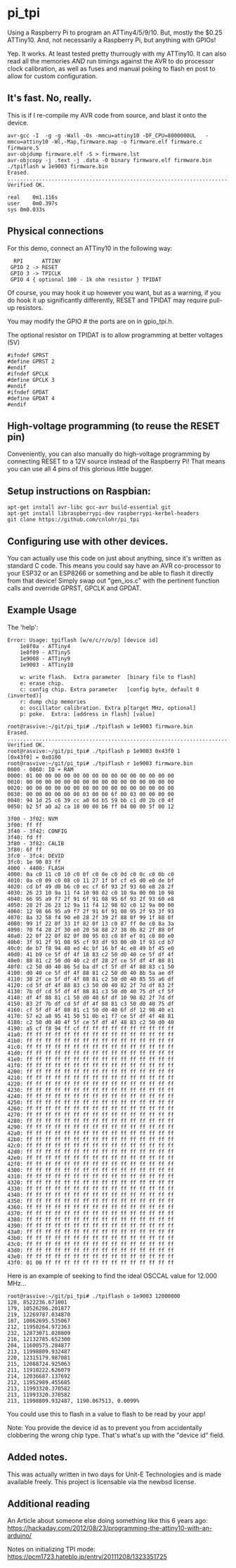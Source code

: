 # pi_tpi
Using a Raspberry Pi to program an ATTiny4/5/9/10.  But, mostly the $0.25 ATTiny10.  And, not necessarily a Raspberry Pi, but anything with GPIOs!

Yep.  It works.  At least tested pretty thurrougly with my ATTiny10.  It can also read all the memories _AND_ run timings against the AVR to do processor clock calibration, as well as fuses and manual poking to flash en post to allow for custom configuration.

## It's fast.  No, really.

This is if I re-compile my AVR code from source, and blast it onto the device.

```
avr-gcc -I  -g -g -Wall -Os -mmcu=attiny10 -DF_CPU=8000000UL   -mmcu=attiny10 -Wl,-Map,firmware.map -o firmware.elf firmware.c firmware.S
avr-objdump firmware.elf -S > firmware.lst
avr-objcopy -j .text -j .data -O binary firmware.elf firmware.bin 
./tpiflash w 1e9003 firmware.bin
Erased.
............................................................................................................
Verified OK.

real	0m1.116s
user	0m0.397s
sys	0m0.033s
```

## Physical connections

For this demo, connect an ATTiny10 in the following way:

```
  RPI      ATTINY
 GPIO 2 -> RESET
 GPIO 3 -> TPICLK
 GPIO 4 { optional 100 - 1k ohm resistor } TPIDAT 
```

Of course, you may hook it up however you want, but as a warning, if you do hook it up significantly differently, RESET and TPIDAT may require pull-up resistors.

You may modify the GPIO # the ports are on in gpio_tpi.h.

The optional resistor on TPIDAT is to allow programming at better voltages (5V)


```
#ifndef GPRST
#define GPRST 2
#endif
#ifndef GPCLK
#define GPCLK 3
#endif
#ifndef GPDAT
#define GPDAT 4
#endif
```

## High-voltage programming (to reuse the RESET pin)

Conveniently, you can also manually do high-voltage programming by connecting RESET to a 12V source instead of the Raspberry Pi!  That means you can use all 4 pins of this glorious little bugger.


## Setup instructions on Raspbian:
```
apt-get install avr-libc gcc-avr build-essential git
apt-get install libraspberrypi-dev raspberrypi-kerbel-headers
git clone https://github.com/cnlohr/pi_tpi
```

## Configuring use with other devices.

You can actually use this code on just about anything, since it's written as standard C code.  This means you could say have an AVR co-processor to your ESP32 or an ESP8266 or something and be able to flash it directly from that device!  Simply swap out "gen_ios.c" with the pertinent function calls and override GPRST, GPCLK and GPDAT.

## Example Usage

The 'help':

```
Error: Usage: tpiflash [w/e/c/r/o/p] [device id]
	1e8f0a - ATTiny4
	1e8f09 - ATTiny5
	1e9008 - ATTiny9
	1e9003 - ATTiny10

	w: write flash.  Extra parameter  [binary file to flash]
	e: erase chip.
	c: config chip. Extra parameter   [config byte, default 0 (inverted)]
	r: dump chip memories
	o: oscillator calibration. Extra p[target MHz, optional]
	p: poke.  Extra: [address in flash] [value]
```


```
root@rasvive:~/git/pi_tpi# ./tpiflash w 1e9003 firmware.bin
Erased.
............................................................................................................
Verified OK.
root@rasvive:~/git/pi_tpi# ./tpiflash p 1e9003 0x43f0 1
[0x43f0] = 0x0100
root@rasvive:~/git/pi_tpi# ./tpiflash r 1e9003 firmware.bin
0000 - 0060: IO + RAM
0000: 01 00 00 00 00 00 00 00 00 00 00 00 00 00 00 00 
0010: 00 00 00 00 00 00 00 00 00 00 00 00 00 00 00 00 
0020: 00 00 00 00 00 00 00 00 00 00 00 00 00 00 00 00 
0030: 00 00 00 00 00 00 03 00 00 6f 00 03 00 00 00 00 
0040: 94 1d 25 c6 39 cc a0 6d b5 59 bb c1 d0 2b c0 4f 
0050: b2 5f a0 a2 ca 18 00 00 b6 ff 04 00 00 5f 00 12 

3f00 - 3f02: NVM
3f00: ff ff 
3f40 - 3f42: CONFIG
3f40: fd ff 
3f80 - 3f82: CALIB
3f80: 6f ff 
3fc0 - 3fc4: DEVID
3fc0: 1e 90 03 ff 
4000 - 4400: FLASH
4000: 0a c0 11 c0 10 c0 0f c0 0e c0 0d c0 0c c0 0b c0 
4010: 0a c0 09 c0 08 c0 11 27 1f bf cf e5 d0 e0 de bf 
4020: cd bf 49 d0 b6 c0 ec cf 6f 93 2f 93 60 e8 28 2f 
4030: 26 23 10 9a 11 f4 10 98 02 c0 10 9a 00 00 10 98 
4040: 66 95 a9 f7 2f 91 6f 91 08 95 6f 93 2f 93 60 e8 
4050: 28 2f 26 23 12 9a 11 f4 12 98 02 c0 12 9a 00 00 
4060: 12 98 66 95 a9 f7 2f 91 6f 91 08 95 2f 93 3f 93 
4070: 8a 32 58 f4 90 e0 28 2f 39 2f 88 0f 99 1f 88 0f 
4080: 99 1f 22 0f 33 1f 82 0f 13 c0 87 ff 0e c0 8a 3a 
4090: 70 f4 28 2f 30 e0 20 58 88 27 38 0b 82 2f 88 0f 
40a0: 22 0f 22 0f 82 0f 80 95 03 c0 8f ef 01 c0 80 e0 
40b0: 3f 91 2f 91 08 95 cf 93 df 93 00 d0 1f 93 cd b7 
40c0: de b7 f8 94 48 ed 4c bf 16 bf 4c e8 49 bf 45 e0 
40d0: 41 b9 ce 5f df 4f 18 83 c2 50 d0 40 ce 5f df 4f 
40e0: 88 81 c2 50 d0 40 c2 df 28 2f ce 5f df 4f 88 81 
40f0: c2 50 d0 40 86 5d ba df cf 5f df 4f 88 83 c1 50 
4100: d0 40 ce 5f df 4f 88 81 c2 50 d0 40 8b 5a ae df 
4110: 38 2f ce 5f df 4f 88 81 c2 50 d0 40 85 55 a6 df 
4120: cd 5f df 4f 88 83 c3 50 d0 40 82 2f 7d df 83 2f 
4130: 7b df cd 5f df 4f 88 81 c3 50 d0 40 75 df cf 5f 
4140: df 4f 88 81 c1 50 d0 40 6f df 10 98 82 2f 7d df 
4150: 83 2f 7b df cd 5f df 4f 88 81 c3 50 d0 40 75 df 
4160: cf 5f df 4f 88 81 c1 50 d0 40 6f df 12 98 40 e1 
4170: 57 e2 a8 95 41 50 51 0b e1 f7 ce 5f df 4f 48 81 
4180: c2 50 d0 40 4f 5f ce 5f df 4f 48 83 c2 50 d0 40 
4190: a5 cf f8 94 ff cf ff ff ff ff ff ff ff ff ff ff 
41a0: ff ff ff ff ff ff ff ff ff ff ff ff ff ff ff ff 
41b0: ff ff ff ff ff ff ff ff ff ff ff ff ff ff ff ff 
41c0: ff ff ff ff ff ff ff ff ff ff ff ff ff ff ff ff 
41d0: ff ff ff ff ff ff ff ff ff ff ff ff ff ff ff ff 
41e0: ff ff ff ff ff ff ff ff ff ff ff ff ff ff ff ff 
41f0: ff ff ff ff ff ff ff ff ff ff ff ff ff ff ff ff 
4200: ff ff ff ff ff ff ff ff ff ff ff ff ff ff ff ff 
4210: ff ff ff ff ff ff ff ff ff ff ff ff ff ff ff ff 
4220: ff ff ff ff ff ff ff ff ff ff ff ff ff ff ff ff 
4230: ff ff ff ff ff ff ff ff ff ff ff ff ff ff ff ff 
4240: ff ff ff ff ff ff ff ff ff ff ff ff ff ff ff ff 
4250: ff ff ff ff ff ff ff ff ff ff ff ff ff ff ff ff 
4260: ff ff ff ff ff ff ff ff ff ff ff ff ff ff ff ff 
4270: ff ff ff ff ff ff ff ff ff ff ff ff ff ff ff ff 
4280: ff ff ff ff ff ff ff ff ff ff ff ff ff ff ff ff 
4290: ff ff ff ff ff ff ff ff ff ff ff ff ff ff ff ff 
42a0: ff ff ff ff ff ff ff ff ff ff ff ff ff ff ff ff 
42b0: ff ff ff ff ff ff ff ff ff ff ff ff ff ff ff ff 
42c0: ff ff ff ff ff ff ff ff ff ff ff ff ff ff ff ff 
42d0: ff ff ff ff ff ff ff ff ff ff ff ff ff ff ff ff 
42e0: ff ff ff ff ff ff ff ff ff ff ff ff ff ff ff ff 
42f0: ff ff ff ff ff ff ff ff ff ff ff ff ff ff ff ff 
4300: ff ff ff ff ff ff ff ff ff ff ff ff ff ff ff ff 
4310: ff ff ff ff ff ff ff ff ff ff ff ff ff ff ff ff 
4320: ff ff ff ff ff ff ff ff ff ff ff ff ff ff ff ff 
4330: ff ff ff ff ff ff ff ff ff ff ff ff ff ff ff ff 
4340: ff ff ff ff ff ff ff ff ff ff ff ff ff ff ff ff 
4350: ff ff ff ff ff ff ff ff ff ff ff ff ff ff ff ff 
4360: ff ff ff ff ff ff ff ff ff ff ff ff ff ff ff ff 
4370: ff ff ff ff ff ff ff ff ff ff ff ff ff ff ff ff 
4380: ff ff ff ff ff ff ff ff ff ff ff ff ff ff ff ff 
4390: ff ff ff ff ff ff ff ff ff ff ff ff ff ff ff ff 
43a0: ff ff ff ff ff ff ff ff ff ff ff ff ff ff ff ff 
43b0: ff ff ff ff ff ff ff ff ff ff ff ff ff ff ff ff 
43c0: ff ff ff ff ff ff ff ff ff ff ff ff ff ff ff ff 
43d0: ff ff ff ff ff ff ff ff ff ff ff ff ff ff ff ff 
43e0: ff ff ff ff ff ff ff ff ff ff ff ff ff ff ff ff 
43f0: 01 00 ff ff ff ff ff ff ff ff ff ff ff ff ff ff 
```

Here is an example of seeking to find the ideal OSCCAL value for 12.000 MHz...
```
root@rasvive:~/git/pi_tpi# ./tpiflash o 1e9003 12000000
128, 8522236.671001
179, 10526286.201877
219, 12269787.034870
187, 10862695.535067
212, 11950264.972363
232, 12873071.020809
216, 12132785.652300
204, 11600575.284877
213, 11998809.932487
220, 12315179.987081
215, 12088724.925063
211, 11910222.626079
214, 12036687.137692
212, 11952989.455685
213, 11993320.370582
213, 11993320.370582
213, 11998809.932487, 1190.067513, 0.0099%
```

You could use this to flash in a value to flash to be read by your app!

Note: You provide the device id as to prevent you from accidentally clobbering the wrong chip type.  That's what's up with the "device id" field.


## Added notes.

This was actually written in two days for Unit-E Technologies and is made available freely.  This project is licensable via the newbsd license.


## Additional reading

An Article about someone else doing something like this 6 years ago:
https://hackaday.com/2012/08/23/programming-the-attiny10-with-an-arduino/

Notes on initializing TPI mode:
https://pcm1723.hateblo.jp/entry/20111208/1323351725


